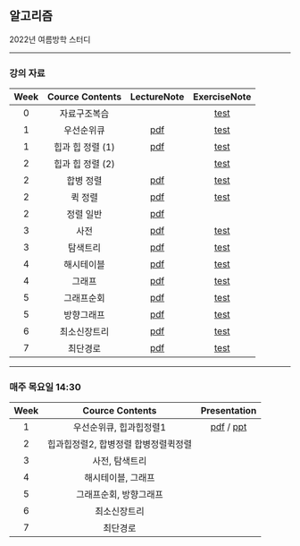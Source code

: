 ## 알고리즘
2022년 여름방학 스터디

---

### 강의 자료

|Week|Cource Contents|LectureNote|ExerciseNote|
|:---:|:-----:|:---:|:---:|
|0|자료구조복습||[test](https://github.com/0l0l4l4/2022_Summer_Algorithm/blob/main/%EB%AC%B8%EC%A0%9C%20PDF/%E1%84%8B%E1%85%A1%E1%86%AF%E1%84%80%E1%85%A9%E1%84%85%E1%85%B5%E1%84%8C%E1%85%B3%E1%86%B7%E1%84%89%E1%85%B5%E1%86%AF%E1%84%89%E1%85%B3%E1%86%B8-1%E1%84%8C%E1%85%AE%E1%84%8E%E1%85%A1_%E1%84%8C%E1%85%A1%E1%84%85%E1%85%AD%E1%84%80%E1%85%AE%E1%84%8C%E1%85%A9%E1%84%87%E1%85%A9%E1%86%A8%E1%84%89%E1%85%B3%E1%86%B8-updated.pdf)|
|1|우선순위큐|[pdf](https://github.com/0l0l4l4/2022_Summer_Algorithm/blob/main/%EC%9D%B4%EB%A1%A0%20PDF/%E1%84%80%E1%85%A1%E1%86%BC%E1%84%8B%E1%85%B405-%E1%84%8B%E1%85%AE%E1%84%89%E1%85%A5%E1%86%AB%E1%84%89%E1%85%AE%E1%86%AB%E1%84%8B%E1%85%B1%20%E1%84%8F%E1%85%B2.pdf)|[test](https://github.com/0l0l4l4/2022_Summer_Algorithm/blob/main/%EB%AC%B8%EC%A0%9C%20PDF/%E1%84%8B%E1%85%A1%E1%86%AF%E1%84%80%E1%85%A9%E1%84%85%E1%85%B5%E1%84%8C%E1%85%B3%E1%86%B7%E1%84%89%E1%85%B5%E1%86%AF%E1%84%89%E1%85%B3%E1%86%B8-2%E1%84%8C%E1%85%AE%E1%84%8E%E1%85%A1_%E1%84%8B%E1%85%AE%E1%84%89%E1%85%A5%E1%86%AB%E1%84%89%E1%85%AE%E1%86%AB%E1%84%8B%E1%85%B1%E1%84%8F%E1%85%B2.pdf)|
|1|힙과 힙 정렬 (1)|[pdf](https://github.com/0l0l4l4/2022_Summer_Algorithm/blob/main/%EC%9D%B4%EB%A1%A0%20PDF/%E1%84%80%E1%85%A1%E1%86%BC%E1%84%8B%E1%85%B406-%E1%84%92%E1%85%B5%E1%86%B8%E1%84%80%E1%85%AA%20%E1%84%92%E1%85%B5%E1%86%B8%20%E1%84%8C%E1%85%A5%E1%86%BC%E1%84%85%E1%85%A7%E1%86%AF.pdf)|[test](https://github.com/0l0l4l4/2022_Summer_Algorithm/blob/main/%EB%AC%B8%EC%A0%9C%20PDF/%E1%84%8B%E1%85%A1%E1%86%AF%E1%84%80%E1%85%A9%E1%84%85%E1%85%B5%E1%84%8C%E1%85%B3%E1%86%B7%E1%84%89%E1%85%B5%E1%86%AF%E1%84%89%E1%85%B3%E1%86%B8-3%E1%84%8C%E1%85%AE%E1%84%8E%E1%85%A1_%E1%84%92%E1%85%B5%E1%86%B8%E1%84%80%E1%85%AA%E1%84%92%E1%85%B5%E1%86%B8%E1%84%8C%E1%85%A5%E1%86%BC%E1%84%85%E1%85%A7%E1%86%AF(1).pdf)|
|2|힙과 힙 정렬 (2)||[test](https://github.com/0l0l4l4/2022_Summer_Algorithm/blob/main/%EB%AC%B8%EC%A0%9C%20PDF/%E1%84%8B%E1%85%A1%E1%86%AF%E1%84%80%E1%85%A9%E1%84%85%E1%85%B5%E1%84%8C%E1%85%B3%E1%86%B7%E1%84%89%E1%85%B5%E1%86%AF%E1%84%89%E1%85%B3%E1%86%B8-4%E1%84%8C%E1%85%AE%E1%84%8E%E1%85%A1_%E1%84%92%E1%85%B5%E1%86%B8%E1%84%80%E1%85%AA%E1%84%92%E1%85%B5%E1%86%B8%E1%84%8C%E1%85%A5%E1%86%BC%E1%84%85%E1%85%A7%E1%86%AF(2).pdf)|
|2|합병 정렬|[pdf](https://github.com/0l0l4l4/2022_Summer_Algorithm/blob/main/%EC%9D%B4%EB%A1%A0%20PDF/%E1%84%80%E1%85%A1%E1%86%BC%E1%84%8B%E1%85%B407-%E1%84%92%E1%85%A1%E1%86%B8%E1%84%87%E1%85%A7%E1%86%BC%20%E1%84%8C%E1%85%A5%E1%86%BC%E1%84%85%E1%85%A7%E1%86%AF.pdf)|[test](https://github.com/0l0l4l4/2022_Summer_Algorithm/blob/main/%EB%AC%B8%EC%A0%9C%20PDF/%E1%84%8B%E1%85%A1%E1%86%AF%E1%84%80%E1%85%A9%E1%84%85%E1%85%B5%E1%84%8C%E1%85%B3%E1%86%B7%E1%84%89%E1%85%B5%E1%86%AF%E1%84%89%E1%85%B3%E1%86%B8-5%E1%84%8C%E1%85%AE%E1%84%8E%E1%85%A1_%E1%84%92%E1%85%A1%E1%86%B8%E1%84%87%E1%85%A7%E1%86%BC%E1%84%8C%E1%85%A5%E1%86%BC%E1%84%85%E1%85%A7%E1%86%AF%E1%84%86%E1%85%A1%E1%86%AB(1%E1%84%87%E1%85%A5%E1%86%AB%E1%84%86%E1%85%A1%E1%86%AB).pdf)|
|2|퀵 정렬|[pdf](https://github.com/0l0l4l4/2022_Summer_Algorithm/blob/main/%EC%9D%B4%EB%A1%A0%20PDF/%E1%84%80%E1%85%A1%E1%86%BC%E1%84%8B%E1%85%B408-%E1%84%8F%E1%85%B1%E1%86%A8%20%E1%84%8C%E1%85%A5%E1%86%BC%E1%84%85%E1%85%A7%E1%86%AF.pdf)|[test](https://github.com/0l0l4l4/2022_Summer_Algorithm/blob/main/%EB%AC%B8%EC%A0%9C%20PDF/%E1%84%8B%E1%85%A1%E1%86%AF%E1%84%80%E1%85%A9%E1%84%85%E1%85%B5%E1%84%8C%E1%85%B3%E1%86%B7%E1%84%89%E1%85%B5%E1%86%AF%E1%84%89%E1%85%B3%E1%86%B8-5%E1%84%8C%E1%85%AE%E1%84%8E%E1%85%A1_%E1%84%92%E1%85%A1%E1%86%B8%E1%84%87%E1%85%A7%E1%86%BC%E1%84%8C%E1%85%A5%E1%86%BC%E1%84%85%E1%85%A7%E1%86%AF%E1%84%8F%E1%85%B1%E1%86%A8%E1%84%8C%E1%85%A5%E1%86%BC%E1%84%85%E1%85%A7%E1%86%AF_%E1%84%8C%E1%85%AE%E1%86%BC%E1%84%87%E1%85%A9%E1%86%A8%E1%84%92%E1%85%A5%E1%84%8B%E1%85%AD%E1%86%BC.pdf)|
|2|정렬 일반|[pdf](https://github.com/0l0l4l4/2022_Summer_Algorithm/blob/main/%EC%9D%B4%EB%A1%A0%20PDF/%E1%84%80%E1%85%A1%E1%86%BC%E1%84%8B%E1%85%B409-%E1%84%8C%E1%85%A5%E1%86%BC%E1%84%85%E1%85%A7%E1%86%AF%20%E1%84%8B%E1%85%B5%E1%86%AF%E1%84%87%E1%85%A1%E1%86%AB.pdf)||
|3|사전|[pdf](https://github.com/0l0l4l4/2022_Summer_Algorithm/blob/main/%EC%9D%B4%EB%A1%A0%20PDF/%E1%84%80%E1%85%A1%E1%86%BC%E1%84%8B%E1%85%B410-%E1%84%89%E1%85%A1%E1%84%8C%E1%85%A5%E1%86%AB.pdf)|[test](https://github.com/0l0l4l4/2022_Summer_Algorithm/blob/main/%EB%AC%B8%EC%A0%9C%20PDF/%E1%84%8B%E1%85%A1%E1%86%AF%E1%84%80%E1%85%A9%E1%84%85%E1%85%B5%E1%84%8C%E1%85%B3%E1%86%B7%E1%84%89%E1%85%B5%E1%86%AF%E1%84%89%E1%85%B3%E1%86%B8-6%E1%84%8C%E1%85%AE%E1%84%8E%E1%85%A1_%E1%84%89%E1%85%A1%E1%84%8C%E1%85%A5%E1%86%AB.pdf)|
|3|탐색트리|[pdf](https://github.com/0l0l4l4/2022_Summer_Algorithm/blob/main/%EC%9D%B4%EB%A1%A0%20PDF/%E1%84%80%E1%85%A1%E1%86%BC%E1%84%8B%E1%85%B411-%E1%84%90%E1%85%A1%E1%86%B7%E1%84%89%E1%85%A2%E1%86%A8%E1%84%90%E1%85%B3%E1%84%85%E1%85%B5.pdf)|[test](https://github.com/0l0l4l4/2022_Summer_Algorithm/blob/main/%EB%AC%B8%EC%A0%9C%20PDF/%E1%84%8B%E1%85%A1%E1%86%AF%E1%84%80%E1%85%A9%E1%84%85%E1%85%B5%E1%84%8C%E1%85%B3%E1%86%B7%E1%84%89%E1%85%B5%E1%86%AF%E1%84%89%E1%85%B3%E1%86%B8-7%E1%84%8C%E1%85%AE%E1%84%8E%E1%85%A1_%E1%84%90%E1%85%A1%E1%86%B7%E1%84%89%E1%85%A2%E1%86%A8%E1%84%90%E1%85%B3%E1%84%85%E1%85%B5_added.pdf)|
|4|해시테이블|[pdf](https://github.com/0l0l4l4/2022_Summer_Algorithm/blob/main/%EC%9D%B4%EB%A1%A0%20PDF/%E1%84%80%E1%85%A1%E1%86%BC%E1%84%8B%E1%85%B412-%E1%84%92%E1%85%A2%E1%84%89%E1%85%B5%E1%84%90%E1%85%A6%E1%84%8B%E1%85%B5%E1%84%87%E1%85%B3%E1%86%AF.pdf)|[test](https://github.com/0l0l4l4/2022_Summer_Algorithm/blob/main/%EB%AC%B8%EC%A0%9C%20PDF/%E1%84%8B%E1%85%A1%E1%86%AF%E1%84%80%E1%85%A9%E1%84%85%E1%85%B5%E1%84%8C%E1%85%B3%E1%86%B7%E1%84%89%E1%85%B5%E1%86%AF%E1%84%89%E1%85%B3%E1%86%B8-9%E1%84%8C%E1%85%AE%E1%84%8E%E1%85%A1_%E1%84%92%E1%85%A2%E1%84%89%E1%85%B5%E1%84%90%E1%85%A6%E1%84%8B%E1%85%B5%E1%84%87%E1%85%B3%E1%86%AF_20171030.pdf)|
|4|그래프|[pdf](https://github.com/0l0l4l4/2022_Summer_Algorithm/blob/main/%EC%9D%B4%EB%A1%A0%20PDF/%E1%84%80%E1%85%A1%E1%86%BC%E1%84%8B%E1%85%B413-%E1%84%80%E1%85%B3%E1%84%85%E1%85%A2%E1%84%91%E1%85%B3.pdf)|[test](https://github.com/0l0l4l4/2022_Summer_Algorithm/blob/main/%EB%AC%B8%EC%A0%9C%20PDF/%E1%84%8B%E1%85%A1%E1%86%AF%E1%84%80%E1%85%A9%E1%84%85%E1%85%B5%E1%84%8C%E1%85%B3%E1%86%B7%E1%84%89%E1%85%B5%E1%86%AF%E1%84%89%E1%85%B3%E1%86%B8-10%E1%84%8C%E1%85%AE%E1%84%8E%E1%85%A1_%E1%84%80%E1%85%B3%E1%84%85%E1%85%A2%E1%84%91%E1%85%B3-.pdf)|
|5|그래프순회|[pdf](https://github.com/0l0l4l4/2022_Summer_Algorithm/blob/main/%EC%9D%B4%EB%A1%A0%20PDF/%E1%84%80%E1%85%A1%E1%86%BC%E1%84%8B%E1%85%B414-%E1%84%80%E1%85%B3%E1%84%85%E1%85%A2%E1%84%91%E1%85%B3%20%E1%84%89%E1%85%AE%E1%86%AB%E1%84%92%E1%85%AC.pdf)|[test](https://github.com/0l0l4l4/2022_Summer_Algorithm/blob/main/%EB%AC%B8%EC%A0%9C%20PDF/%E1%84%8B%E1%85%A1%E1%86%AF%E1%84%80%E1%85%A9%E1%84%85%E1%85%B5%E1%84%8C%E1%85%B3%E1%86%B7%E1%84%89%E1%85%B5%E1%86%AF%E1%84%89%E1%85%B3%E1%86%B8-11%E1%84%8C%E1%85%AE%E1%84%8E%E1%85%A1_%E1%84%80%E1%85%B3%E1%84%85%E1%85%A2%E1%84%91%E1%85%B3%E1%84%89%E1%85%AE%E1%86%AB%E1%84%92%E1%85%AC-20190901.pdf)|
|5|방향그래프|[pdf](https://github.com/0l0l4l4/2022_Summer_Algorithm/blob/main/%EC%9D%B4%EB%A1%A0%20PDF/%E1%84%80%E1%85%A1%E1%86%BC%E1%84%8B%E1%85%B415-%E1%84%87%E1%85%A1%E1%86%BC%E1%84%92%E1%85%A3%E1%86%BC%E1%84%80%E1%85%B3%E1%84%85%E1%85%A2%E1%84%91%E1%85%B3.pdf)|[test](https://github.com/0l0l4l4/2022_Summer_Algorithm/blob/main/%EB%AC%B8%EC%A0%9C%20PDF/%E1%84%8B%E1%85%A1%E1%86%AF%E1%84%80%E1%85%A9%E1%84%85%E1%85%B5%E1%84%8C%E1%85%B3%E1%86%B7%E1%84%89%E1%85%B5%E1%86%AF%E1%84%89%E1%85%B3%E1%86%B8-12%E1%84%8C%E1%85%AE%E1%84%8E%E1%85%A1%20%E1%84%87%E1%85%A1%E1%86%BC%E1%84%92%E1%85%A3%E1%86%BC%E1%84%80%E1%85%B3%E1%84%85%E1%85%A2%E1%84%91%E1%85%B3.pdf)|
|6|최소신장트리|[pdf](https://github.com/0l0l4l4/2022_Summer_Algorithm/blob/main/%EC%9D%B4%EB%A1%A0%20PDF/%E1%84%80%E1%85%A1%E1%86%BC%E1%84%8B%E1%85%B416-%E1%84%8E%E1%85%AC%E1%84%89%E1%85%A9%E1%84%89%E1%85%B5%E1%86%AB%E1%84%8C%E1%85%A1%E1%86%BC%E1%84%90%E1%85%B3%E1%84%85%E1%85%B5.pdf)|[test](https://github.com/0l0l4l4/2022_Summer_Algorithm/blob/main/%EB%AC%B8%EC%A0%9C%20PDF/%E1%84%8B%E1%85%A1%E1%86%AF%E1%84%80%E1%85%A9%E1%84%85%E1%85%B5%E1%84%8C%E1%85%B3%E1%86%B7%E1%84%89%E1%85%B5%E1%86%AF%E1%84%89%E1%85%B3%E1%86%B8-13%E1%84%8C%E1%85%AE%E1%84%8E%E1%85%A1_%E1%84%8E%E1%85%AC%E1%84%89%E1%85%A9%E1%84%89%E1%85%B5%E1%86%AB%E1%84%8C%E1%85%A1%E1%86%BC%E1%84%90%E1%85%B3%E1%84%85%E1%85%B5-20190901.pdf)|
|7|최단경로|[pdf](https://github.com/0l0l4l4/2022_Summer_Algorithm/blob/main/%EC%9D%B4%EB%A1%A0%20PDF/%E1%84%80%E1%85%A1%E1%86%BC%E1%84%8B%E1%85%B417-%E1%84%8E%E1%85%AC%E1%84%83%E1%85%A1%E1%86%AB%E1%84%80%E1%85%A7%E1%86%BC%E1%84%85%E1%85%A9.pdf)|[test](https://github.com/0l0l4l4/2022_Summer_Algorithm/blob/main/%EB%AC%B8%EC%A0%9C%20PDF/%E1%84%8B%E1%85%A1%E1%86%AF%E1%84%80%E1%85%A9%E1%84%85%E1%85%B5%E1%84%8C%E1%85%B3%E1%86%B7%E1%84%89%E1%85%B5%E1%86%AF%E1%84%89%E1%85%B3%E1%86%B8-14%E1%84%8C%E1%85%AE%E1%84%8E%E1%85%A1_%E1%84%8E%E1%85%AC%E1%84%83%E1%85%A1%E1%86%AB%E1%84%80%E1%85%A7%E1%86%BC%E1%84%85%E1%85%A9-20190901.pdf)|

---

### 매주 목요일 14:30

|Week|Cource Contents|Presentation|
|:---:|:-----:|:---:|
|1|우선순위큐, 힙과힙정렬1|[pdf](https://github.com/0l0l4l4/2022_Summer_Algorithm/blob/main/%EB%B0%9C%ED%91%9C%20PPT/%EC%95%8C%EA%B3%A0%EB%A6%AC%EC%A6%98%201%EC%A3%BC%EC%B0%A8.pdf) / [ppt](https://github.com/0l0l4l4/2022_Summer_Algorithm/blob/main/%EB%B0%9C%ED%91%9C%20PPT/%EC%95%8C%EA%B3%A0%EB%A6%AC%EC%A6%98%201%EC%A3%BC%EC%B0%A8.pptx)|
|2|힙과힙정렬2, 합병정렬 합병정렬퀵정렬|
|3|사전, 탐색트리|
|4|해시테이블, 그래프|
|5|그래프순회, 방향그래프|
|6|최소신장트리|
|7|최단경로|
